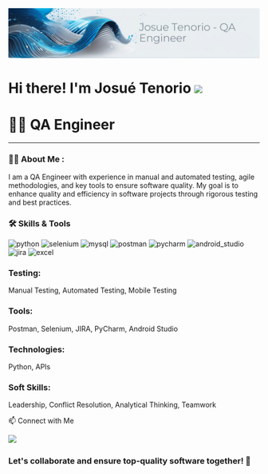 <div id="header" align="center">
  <img decoding="async" src="https://github.com/JosueTenorio99/JosueTenorio99/blob/d67344cf770235eae9471159d6b1341e948c6118/Designer-5.jpeg" width="1200"/>
</div>

<h1>
  Hi there! I'm Josué Tenorio
  <img decoding="async" src="https://media.giphy.com/media/hvRJCLFzcasrR4ia7z/giphy.gif" width="30px"/>
</h1>



# 👨‍💻 QA Engineer

---
 <div id="header" align="left">

### :man_technologist: About Me :


I am a QA Engineer with experience in manual and automated testing, agile methodologies, and key tools to ensure software quality. My goal is to enhance quality and efficiency in software projects through rigorous testing and best practices.

### 🛠️ Skills & Tools
<div id="header" align="left">
    <img decoding="async" src="https://img.shields.io/badge/Python-3776AB?style=for-the-badge&logo=python&logoColor=white" alt="python"/>
  </a>
    <img decoding="async" src="https://img.shields.io/badge/-selenium-CB02A?style=for-the-badge&logo=selenium&logoColor=white" alt="selenium"/>
  </a>
    <img decoding="async" src="https://img.shields.io/badge/MySQL-6DB33F?style=for-the-badge&logo=mysql&logoColor=white" alt="mysql"/>
  </a>
    <img decoding="async" src="https://img.shields.io/badge/Postman-FF6C37?style=for-the-badge&logo=Postman&logoColor=white" alt="postman"/>
  </a>
  <img decoding="async" src="https://img.shields.io/badge/PyCharm-000000?style=for-the-badge&logo=pycharm&logoColor=white" alt="pycharm"/>
  </a>
   <img decoding="async" src="https://img.shields.io/badge/Android_studio-3DDC84?style=for-the-badge&logo=android&logoColor=white" alt="android_studio"/>
  </a>
  <img decoding="async" src="https://img.shields.io/badge/Jira-0052CC?style=for-the-badge&logo=Jira&logoColor=white" alt="jira"/>
  </a>
  <img decoding="async" src="https://img.shields.io/badge/Microsoft_Excel-217346?style=for-the-badge&logo=microsoft-excel&logoColor=white" alt="excel"/>
  </a>

</div>


 <div id="header" align="left">

   ### Testing: 
   Manual Testing, Automated Testing, Mobile Testing

   ### Tools: 
   Postman, Selenium, JIRA, PyCharm, Android Studio

   ### Technologies: 
   Python, APIs

   ### Soft Skills: 
   Leadership, Conflict Resolution, Analytical Thinking, Teamwork

📫 Connect with Me

[![](https://img.shields.io/badge/LinkedIn-0077B5?style=for-the-badge&logo=linkedin&logoColor=white)](https://www.linkedin.com/in/josué-tenorio/)

### Let's collaborate and ensure top-quality software together! 🚀


<!--
**JosueTenorio99/JosueTenorio99** is a ✨ _special_ ✨ repository because its `README.md` (this file) appears on your GitHub profile.

Here are some ideas to get you started:

- 🔭 I’m currently working on ...
- 🌱 I’m currently learning ...
- 👯 I’m looking to collaborate on ...
- 🤔 I’m looking for help with ...
- 💬 Ask me about ...
- 📫 How to reach me: ...
- 😄 Pronouns: ...
- ⚡ Fun fact: ...
-->

